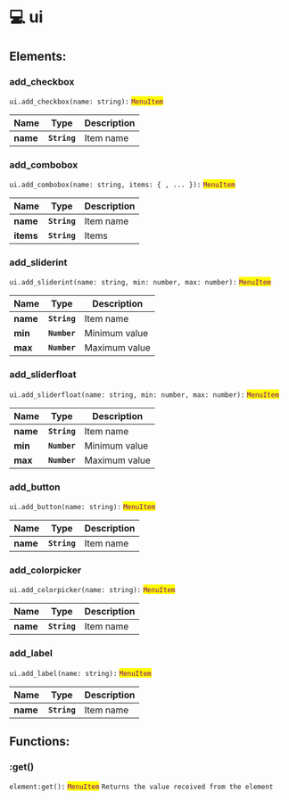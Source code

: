 # 💻 ui

## Elements:

### add_checkbox

`ui.add_checkbox(name: string):` <mark style="color:purple;">`MenuItem`</mark>

| Name     | Type         | Description |
| -------- | ------------ | ----------- |
| **name** | **`String`** | Item name   |

### add_combobox

`ui.add_combobox(name: string, items: { , ... }):` <mark style="color:purple;">`MenuItem`</mark>

| Name     | Type         | Description |
| -------- | ------------ | ----------- |
| **name** | **`String`** | Item name   |
| **items** | **`String`** | Items   |

### add_sliderint

`ui.add_sliderint(name: string, min: number, max: number):` <mark style="color:purple;">`MenuItem`</mark>

| Name     | Type         | Description |
| -------- | ------------ | ----------- |
| **name** | **`String`** | Item name   |
| **min** | **`Number`** | Minimum value   |
| **max** | **`Number`** | Maximum value   |

### add_sliderfloat

`ui.add_sliderfloat(name: string, min: number, max: number):` <mark style="color:purple;">`MenuItem`</mark>

| Name     | Type         | Description |
| -------- | ------------ | ----------- |
| **name** | **`String`** | Item name   |
| **min** | **`Number`** | Minimum value   |
| **max** | **`Number`** | Maximum value   |

### add_button

`ui.add_button(name: string):` <mark style="color:purple;">`MenuItem`</mark>

| Name     | Type         | Description |
| -------- | ------------ | ----------- |
| **name** | **`String`** | Item name   |

### add_colorpicker

`ui.add_colorpicker(name: string):` <mark style="color:purple;">`MenuItem`</mark>

| Name     | Type         | Description |
| -------- | ------------ | ----------- |
| **name** | **`String`** | Item name   |

### add_label

`ui.add_label(name: string):` <mark style="color:purple;">`MenuItem`</mark>

| Name     | Type         | Description |
| -------- | ------------ | ----------- |
| **name** | **`String`** | Item name   |

## Functions:

### :get()

`element:get():` <mark style="color:purple;">`MenuItem`</mark>
`Returns the value received from the element`
